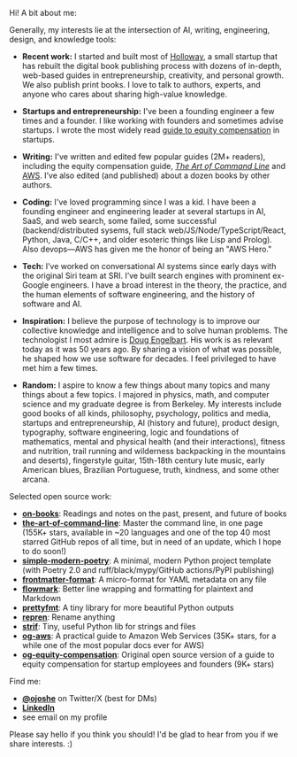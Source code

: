 Hi! A bit about me:

Generally, my interests lie at the intersection of AI, writing, engineering, design, and knowledge tools:

- **Recent work:** I started and built most of [Holloway](https://www.holloway.com/catalog), a small startup that has rebuilt the digital book publishing process with dozens of in-depth, web-based guides in entrepreneurship, creativity, and personal growth. We also publish print books. I love to talk to authors, experts, and anyone who cares about sharing high-value knowledge.

- **Startups and entrepreneurship:** I've been a founding engineer a few times and a founder. I like working with founders and sometimes advise startups. I wrote the most widely read [guide to equity compensation](https://www.holloway.com/g/equity-compensation) in startups.
  
- **Writing:** I've written and edited few popular guides (2M+ readers), including the equity compensation guide, [*The Art of Command Line*](https://github.com/jlevy/the-art-of-command-line) and [AWS](https://github.com/open-guides/og-aws). I’ve also edited (and published) about a dozen books by other authors.
  
- **Coding:** I've loved programming since I was a kid. I have been a founding engineer and engineering leader at several startups in AI, SaaS, and web search, some failed, some successful (backend/distributed sysems, full stack web/JS/Node/TypeScript/React, Python, Java, C/C++, and older esoteric things like Lisp and Prolog). Also devops—AWS has given me the honor of being an "AWS Hero."
  
- **Tech:** I’ve worked on conversational AI systems since early days with the original Siri team at SRI. I’ve built search engines with prominent ex-Google engineers. I have a broad interest in the theory, the practice, and the human elements of software engineering, and the history of software and AI.

- **Inspiration:** I believe the purpose of technology is to improve our collective knowledge and intelligence and to solve human problems. The technologist I most admire is [Doug Engelbart](https://en.wikipedia.org/wiki/Douglas_Engelbart). His work is as relevant today as it was 50 years ago. By sharing a vision of what was possible, he shaped how we use software for decades. I feel privileged to have met him a few times.
  
- **Random:** I aspire to know a few things about many topics and many things about a few topics. I majored in physics, math, and computer science and my graduate degree is from Berkeley. My interests include good books of all kinds, philosophy, psychology, politics and media, startups and entrepreneurship, AI (history and future), product design, typography, software engineering, logic and foundations of mathematics, mental and physical health (and their interactions), fitness and nutrition, trail running and wilderness backpacking in the mountains and deserts), fingerstyle guitar, 15th-18th century lute music, early American blues, Brazilian Portuguese, truth, kindness, and some other arcana.

Selected open source work:

- [**on-books**](https://github.com/jlevy/on-books): Readings and notes on the past, present, and future of books
- [**the-art-of-command-line**](https://github.com/jlevy/the-art-of-command-line): Master the command line, in one page (155K+ stars, available in ~20 languages and one of the top 40 most starred GitHub repos of all time, but in need of an update, which I hope to do soon!)
- [**simple-modern-poetry**](https://github.com/jlevy/simple-modern-poetry): A minimal, modern Python project template (with Poetry 2.0 and ruff/black/mypy/GitHub actions/PyPI publishing)
- [**frontmatter-format**](https://github.com/jlevy/frontmatter-format): A micro-format for YAML metadata on any file
- [**flowmark**](https://github.com/jlevy/flowmark): Better line wrapping and formatting for plaintext and Markdown
- [**prettyfmt**](https://github.com/jlevy/prettyfmt): A tiny library for more beautiful Python outputs
- [**repren**](https://github.com/jlevy/repren): Rename anything
- [**strif**](https://github.com/jlevy/strif): Tiny, useful Python lib for strings and files
- [**og-aws**](https://github.com/open-guides/og-aws): A practical guide to Amazon Web Services (35K+ stars, for a while one of the most popular docs ever for AWS)
- [**og-equity-compensation**](https://github.com/jlevy/og-equity-compensation): Original open source version of a guide to equity compensation for startup employees and founders (9K+ stars)

Find me:

- [**@ojoshe**](https://twitter.com/ojoshe) on Twitter/X (best for DMs) 
- [**LinkedIn**](https://www.linkedin.com/in/jlevy/)
- see email on my profile

Please say hello if you think you should! I'd be glad to hear from you if we share interests. :)
